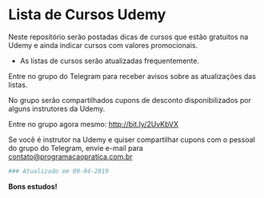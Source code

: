 # Lista de Cursos Udemy

Neste repositório serão postadas dicas de cursos que estão gratuitos na Udemy e ainda indicar cursos com valores promocionais. 

  - As listas de cursos serão atualizadas frequentemente. 

Entre no grupo do Telegram para receber avisos sobre as atualizações das listas. 

No grupo serão compartilhados cupons de desconto disponibilizados por alguns instrutores da Udemy.

Entre no grupo agora mesmo: http://bit.ly/2UvKbVX

Se você é instrutor na Udemy e quiser compartilhar cupons com o pessoal do grupo do Telegram, envie e-mail para contato@programacaopratica.com.br


```sh
### Atualizado em 09-04-2019
```

**Bons estudos!**
